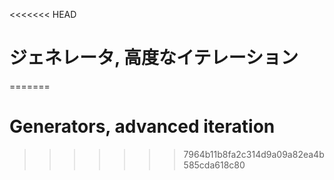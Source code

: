 
<<<<<<< HEAD
# ジェネレータ, 高度なイテレーション
=======
# Generators, advanced iteration
>>>>>>> 7964b11b8fa2c314d9a09a82ea4b585cda618c80

